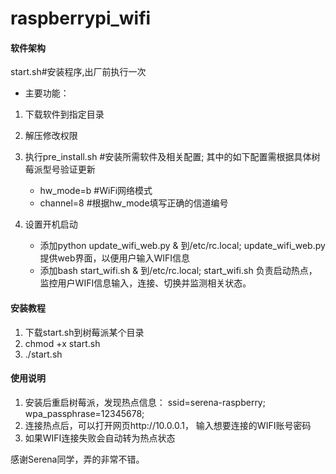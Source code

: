 # raspberrypi_wifi

#### 软件架构
start.sh#安装程序,出厂前执行一次
- 主要功能：
 1. 下载软件到指定目录
 2. 解压修改权限
 3. 执行pre_install.sh #安装所需软件及相关配置;
    其中的如下配置需根据具体树莓派型号验证更新
    - hw_mode=b #WiFi网络模式
    - channel=8 #根据hw_mode填写正确的信道编号

 4. 设置开机启动
    - 添加python update_wifi_web.py & 到/etc/rc.local;
      update_wifi_web.py 提供web界面，以便用户输入WIFI信息
    - 添加bash start_wifi.sh & 到/etc/rc.local;
      start_wifi.sh 负责启动热点，监控用户WIFI信息输入，连接、切换并监测相关状态。

#### 安装教程

1.  下载start.sh到树莓派某个目录
2.  chmod +x start.sh
3.  ./start.sh

#### 使用说明
1. 安装后重启树莓派，发现热点信息：
   ssid=serena-raspberry;
   wpa_passphrase=12345678;
2. 连接热点后，可以打开网页http://10.0.0.1，
   输入想要连接的WIFI账号密码
3. 如果WIFI连接失败会自动转为热点状态




感谢Serena同学，弄的非常不错。
